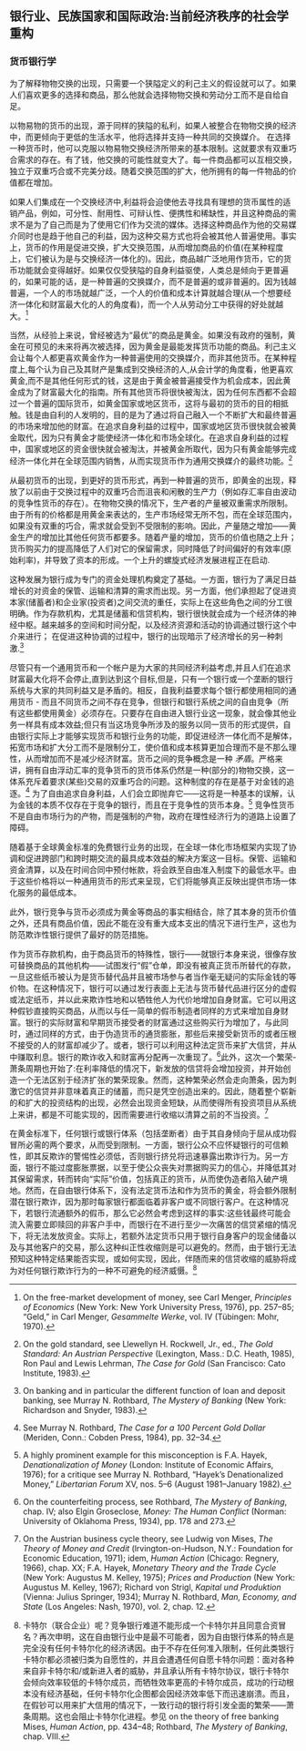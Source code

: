 ## 银行业、民族国家和国际政治:当前经济秩序的社会学重构

### 货币银行学

为了解释物物交换的出现，只需要一个狭隘定义的利己主义的假设就可以了。如果人们喜欢更多的选择和商品，那么他就会选择物物交换和劳动分工而不是自给自足。

以物易物的货币的出现，源于同样的狭隘的私利，如果人被整合在物物交换的经济中，而更倾向于更低的生活水平，他将选择并支持一种共同的交换媒介。 在选择一种货币时，他可以克服以物易物交换经济所带来的基本限制。这就要求有双重巧合需求的存在。有了钱，他交换的可能性就变大了。每一件商品都可以互相交换，独立于双重巧合或不完美分歧。随着交换范围的扩大，他所拥有的每一件物品的价值都在增加。

如果人们集成在一个交换经济中,利益将会迫使他去寻找具有理想的货币属性的适销产品，例如，可分性、耐用性、可辩认性、便携性和稀缺性，并且这种商品的需求不是为了自己而是为了使用它们作为交流的媒体。选择这种商品作为他的交易媒介同时也是趋于他自己的利益，因为这种交易方式也将会被其他人普遍使用。事实上，货币的作用是促进交换，扩大交换范围，从而增加商品的价值(在某种程度上，它们被认为是与交换经济一体化的)。因此，商品越广泛地用作货币，它的货币功能就会变得越好。如果仅仅受狭隘的自身利益驱使，人类总是倾向于更普遍的，如果可能的话，是一种普遍的交换媒介，而不是普遍的或非普遍的。因为钱越普遍，一个人的市场就越广泛，一个人的价值和成本计算就越合理(从一个想要经济一体化和财富最大化的人的角度看)，而一个人从劳动分工中获得的好处就越大。[^1]

当然，从经验上来说，曾经被选为“最优”的商品是黄金。如果没有政府的强制，黄金在可预见的未来将再次被选择，因为黄金是最能发挥货币功能的商品。利己主义会让每个人都更喜欢黄金作为一种普遍使用的交换媒介，而非其他货币。在某种程度上,每个认为自己及其财产是集成到交换经济的人,从会计学的角度看，他更喜欢黄金,而不是其他任何形式的钱，这是由于黄金被普遍接受作为机会成本，因此黄金成为了财富最大化的指南。所有其他货币将很快被淘汰，因为任何东西都不会超过一个普遍的国际货币，如黄金国家或地区货币，这将与最初的货币的目的相抵触。钱是由自利的人发明的，目的是为了通过将自己融入一个不断扩大和最终普遍的市场来增加他的财富。在追求自身利益的过程中，国家或地区货币很快就会被黄金取代，因为只有黄金才能使经济一体化和市场全球化。在追求自身利益的过程中，国家或地区的资金很快就会被淘汰，并被黄金所取代，因为只有黄金能够完成经济一体化并在全球范围内销售，从而实现货币作为通用交换媒介的最终功能。[^2]

从最初货币的出现，到更好的货币形式，再到一种普遍的货币，即黄金的出现，释放了以前由于交换过程中的双重巧合而沮丧和闲散的生产力（例如存汇率自由波动的竞争性货币的存在）。在物物交换的情况下，生产者的产量被双重需求所限制。由于所有的价格都是用黄金来表达的，生产市场经常无所不包，而在全球范围内，如果没有双重的巧合，需求就会受到不受限制的影响。因此，产量随之增加——黄金生产的增加比其他任何货币都要多。随着产量的增加，货币的价值也随之上升；货币购买力的提高降低了人们对它的保留需求，同时降低了时间偏好的有效率(原始利率)，并导致了资本的形成。一个上升的螺旋式经济发展进程正在启动.

这种发展为银行成为专门的资金处理机构奠定了基础。一方面，银行为了满足日益增长的对资金的保管、运输和清算的需求而出现。另一方面，他们承担起了促进资本家(储蓄者)和企业家(投资者)之间交流的重任，实际上在这些角色之间的分工很明确。作为存款机构，尤其是储蓄和信贷机构，银行很快就会成为一个经济体的神经中枢。越来越多的空间和时间分配，以及经济资源和活动的协调通过银行这个中介来进行； 在促进这种协调的过程中，银行的出现暗示了经济增长的另一种刺激.[^3]

尽管只有一个通用货币和一个帐户是为大家的共同经济利益考虑,并且人们在追求财富最大化将不会停止,直到达到这个目标,但是，只有一个银行或一个垄断的银行系统与大家的共同利益又是矛盾的。相反，自我利益要求每个银行都使用相同的通用货币 - 而且不同货币之间不存在竞争，但银行和银行系统之间的自由竞争（所有这些都使用黄金）必须存在。只要存在自由进入银行业这一现象，就会像其他业务一样具有成本效益;但只有当这场竞争所涉及的服务以同一货币的形式提供，自由银行实际上才能够实现货币和银行业务的功能，即促进经济一体化而不是解体，拓宽市场和扩大分工而不是限制分工，使价值和成本核算更加合理而不是不那么理性，从而增加而不是减少经济财富。货币之间的竞争概念是一种 *矛盾*。严格来讲，拥有自由浮动汇率的竞争货币的货币体系仍然是一种(部分的)物物交换，这一体系充斥着要求(某些)交易的双重巧合的问题。这种制度的存在是基于对金钱的追逐。[^4] 为了自由追求自身利益，人们会立即抛弃它——这将是一种基本的误解，认为金钱的本质不仅存在于竞争的银行，而且在于竞争性的货币本身。[^5] 竞争性货币不是自由市场行为的产物，而是强制的产物，政府在理性经济行为的道路上设置了障碍。

随着基于全球黄金标准的免费银行业务的出现，在全球一体化市场框架内实现了协调和促进跨部门和跨时期交流的最具成本效益的解决方案这一目标。保管、运输和资金清算，以及在时间合同中预付帐款，将会跌至自由准入制度下的最低水平。由于这些价格将以一种通用货币的形式来呈现，它们将能够真正反映出提供市场一体化服务的最低成本。

此外，银行竞争与货币必须成为黄金等商品的事实相结合，除了其本身的货币价值之外，还具有商品价值，因此不能在没有重大成本支出的情况下进行生产，这也为防范欺诈性银行提供了最好的防范措施。

作为货币存款机构，由于商品货币的特殊性，银行——就银行本身来说，很像存放可替换商品的其他机构——试图发行“假”仓单，即没有被真正货币所替代的存款，一旦这些纸币被认为是货币替代品并且被市场参与者当作毫无疑问的实际金钱的等价物。在这种情况下，银行可以通过发行表面上无法与货币替代品进行区分的虚假或法定纸币，并以此来欺诈性地和以牺牲他人为代价地增加自身财富。它可以用这种假钞直接购买商品，从而以与任一简单的假币制造者同样的方式来增加自身财富。银行的实际财富和早期货币接受者的财富通过这些购买行为增加了，与此同时，通过同样的方式，由于伪造货币的通货膨胀，那些后来接受新货币的或者压根不接受的人的财富却减少了。或者，银行可以利用这种法定货币来扩大信贷，并从中赚取利息。银行的欺诈收入和财富再分配再一次重现了。[^6]此外，这次一个繁荣-萧条周期也开始了:在利率降低的情况下，新发放的信贷将会增加投资，并开始创造一个无法区别于经济扩张的繁荣现象。然而，这种繁荣必然会走向萧条，因为刺激它的信贷并非意味着真正的储蓄，而只是凭空创造出来的。因此，随着整个崭新的和扩大的投资结构的出现，必然会出现资金短缺，从而使得所有投资项目从系统上来讲，都是不可能实现的，因而需要进行收缩以清算之前的不当投资。[^7]

在黄金标准下，任何银行或银行体系（包括垄断者）由于其自身倾向于屈从成功假冒所必需的两个要求，从而受到限制。一方面，银行公众不应怀疑银行的可信赖性，即其反欺诈的警惕性必须低，否则银行挤兑将迅速暴露出欺诈行为。另一方面，银行不能过度膨胀票据，以至于使公众丧失对票据购买力的信心，并降低其对其保留需求，转而转向“实际”价值，包括真正的货币，从而使伪造者陷入破产境地。然而，在自由银行体系下，没有法定货币法和作为货币的黄金，将会额外限制潜在银行欺诈，因为那时每家银行都面临着非客户或不同银行客户。在这种情况下，若银行流通额外的假币，那么它必然会考虑到这样的事实:这些钱最终可能会流入需要立即赎回的非客户手中，而银行在不进行至少一次痛苦的信贷紧缩的情况下，将无法发放资金。实际上，若额外法定货币只用于银行自身客户的现金储备以及与其他客户的交易，那么这种纠正性收缩则是可以避免的。然而，由于银行无法预知这种特定结果能否实现，或如何实现，因此，伴随而来的信贷收缩的威胁将成为对任何银行欺诈行为的一种不可避免的经济威慑。[^8]

[^1]: On the free-market development of money, see Carl Menger, *Principles of Economics* (New York: New York University Press, 1976), pp. 257–85; “Geld,” in Carl Menger, *Gesammelte Werke*, vol. IV (Tübingen: Mohr, 1970).

[^2]: On the gold standard, see Llewellyn H. Rockwell, Jr., ed., *The Gold Standard: An Austrian Perspective* (Lexington, Mass.: D.C. Heath, 1985), Ron Paul and Lewis Lehrman, *The Case for Gold* (San Francisco: Cato Institute, 1983).

[^3]: On banking and in particular the different function of loan and deposit banking, see Murray N. Rothbard, *The Mystery of Banking* (New York: Richardson and Snyder, 1983).

[^4]: See Murray N. Rothbard, *The Case for a 100 Percent Gold Dollar* (Meriden, Conn.: Cobden Press, 1984), pp. 32–34.

[^5]: A highly prominent example for this misconception is F.A. Hayek, *Denationalization of Money* (London: Institute of Economic Affairs, 1976); for a critique see Murray N. Rothbard, “Hayek’s Denationalized Money,” *Libertarian Forum* XV, nos. 5–6 (August 1981–January 1982).

[^6]: On the counterfeiting process, see Rothbard, *The Mystery of Banking*, chap. IV; also Elgin Groseclose, *Money: The Human Conflict* (Norman: University of Oklahoma Press, 1934), pp. 178 and 273.

[^7]: On the Austrian business cycle theory, see Ludwig von Mises, *The Theory of Money and Credit* (lrvington-on-Hudson, N.Y.: Foundation for Economic Education, 1971); idem, *Human Action* (Chicago: Regnery, 1966), chap. XX; F.A. Hayek, *Monetary Theory and the Trade Cycle* (New York: Augustus M. Kelley, 1975); *Prices and Production* (New York: Augustus M. Kelley, 1967); Richard von Strigl, *Kapital und Produktion* (Vienna: Julius Springer, 1934); Murray N. Rothbard, *Man, Economy, and State* (Los Angeles: Nash, 1970), vol. 2, chap. 12.

[^8]:卡特尔（联合企业）呢？竞争银行难道不能形成一个卡特尔并且同意合资冒名？再次申明，这在自由银行业中是最不可能者，因为自由银行体系的特点是完全没有任何卡特尔化的经济诱因。由于不存在任何准入限制，任何此类银行卡特尔都必须被归类为自愿性的，并且会遭遇任何自愿卡特尔问题：面对各种来自非卡特尔和/或新进入者的威胁，并且承认所有卡特尔协议，银行卡特尔会倾向效率较低的卡特尔成员，而牺牲效率更高的卡特尔成员，成功的行动根本没有经济基础，任何卡特尔化企图都会因经济效率低下而迅速崩溃。而且，在假钞可以用来扩大信用的情况下，一致行动的银行将引发全面的繁荣——萧条周期。这也会阻止卡特尔化进程。参见 on the theory of free banking Mises, *Human Action*, pp. 434–48; Rothbard, *The Mystery of Banking*, chap. VIII.